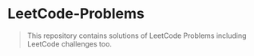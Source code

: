 # LeetCode-Problems
> This repository contains solutions of LeetCode Problems including LeetCode challenges too.
